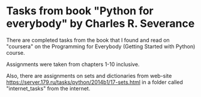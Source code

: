 # Tasks from book "Python for everybody" by Charles R. Severance

There are completed tasks from the book that I found and read on "coursera"
on the Programming for Everybody (Getting Started with Python) course.

Assignments were taken from chapters 1-10 inclusive.

Also, there are assignments on sets and dictionaries from web-site 
https://server.179.ru/tasks/python/2014b1/17-sets.html 
in a folder called "internet_tasks" from the internet.